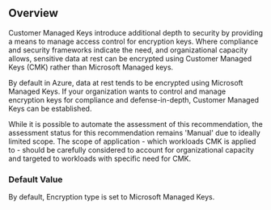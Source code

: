 ## Overview

Customer Managed Keys introduce additional depth to security by providing a means to manage access control for encryption keys. Where compliance and security frameworks indicate the need, and organizational capacity allows, sensitive data at rest can be encrypted using Customer Managed Keys (CMK) rather than Microsoft Managed keys.

By default in Azure, data at rest tends to be encrypted using Microsoft Managed Keys. If your organization wants to control and manage encryption keys for compliance and defense-in-depth, Customer Managed Keys can be established.

While it is possible to automate the assessment of this recommendation, the assessment status for this recommendation remains 'Manual' due to ideally limited scope. The scope of application - which workloads CMK is applied to - should be carefully considered to account for organizational capacity and targeted to workloads with specific need for CMK.

### Default Value

By default, Encryption type is set to Microsoft Managed Keys.
